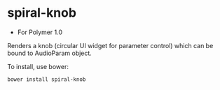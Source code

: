 # spiral-knob

- For Polymer 1.0

Renders a knob (circular UI widget for parameter control) which can be bound to AudioParam object.

To install, use bower:
~~~
bower install spiral-knob
~~~